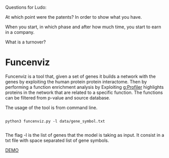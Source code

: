 Questions for Ludo:

At which point were the patents? In order to show what you have.


When you start, in which phase and after how much time, you start to earn in a company.

What is a turnover?

# Funcenviz

Funcenviz is a tool that, given a set of genes it builds a network with the genes by exploiting the human protein protein interactome. Then by performing a function enrichment analysis by Exploiting [g:Profiler](https://biit.cs.ut.ee/gprofiler/gost) highlights proteins in the network that are related to a specific function. The functions can be filtered from p-value and source database.

The usage of the tool is from command line.

```

python3 funcenviz.py -l data/gene_symbol.txt


```

The flag -l is the list of genes that the model is taking as input. It consist in a txt file with space separated list of gene symbols.


[DEMO](videos/demo.mp4)
